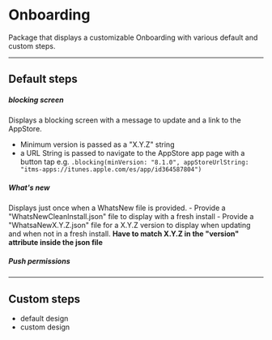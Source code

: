 # Onboarding

Package that displays a customizable Onboarding with various default and custom steps. 

---
## Default steps 

##### blocking screen
Displays a blocking screen with a message to update and a link to the AppStore.
- Minimum version is passed as a "X.Y.Z" string
- a URL String is passed to navigate to the AppStore app page with a button tap 
e.g. ``` .blocking(minVersion: "8.1.0", appStoreUrlString: "itms-apps://itunes.apple.com/es/app/id364587804") ```

##### What's new
Displays just once when a WhatsNew file is provided.
    - Provide a "WhatsNewCleanInstall.json" file to display with a fresh install
    - Provide a "WhatsaNewX.Y.Z.json" file for a X.Y.Z version to display when updating and when not in a fresh install. **Have to match X.Y.Z in the "version" attribute inside the json file**
        
##### Push permissions

---
## Custom steps
 * default design
 * custom design
